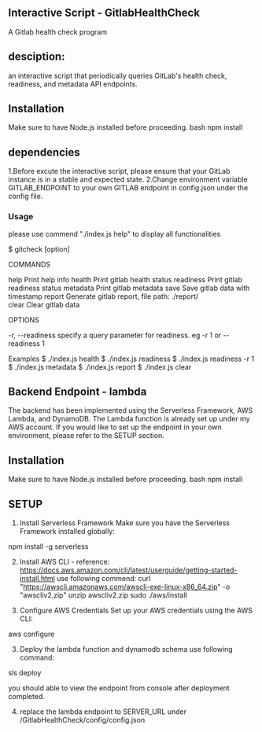 
## Interactive Script - GitlabHealthCheck
A Gitlab health check program 

## desciption:
an interactive script that periodically queries GitLab's health check, readiness, and metadata API endpoints.


## Installation
Make sure to have Node.js installed before proceeding.
bash 
npm install

## dependencies
1.Before excute the interactive script, please ensure that your GitLab instance is in a stable and expected state.
2.Change environment variable GITLAB_ENDPOINT to your own GITLAB endpoint in config.json under the config file. 

### Usage
please use commend "./index.js help" to display all functionalities

  $ gitcheck <command> [option]

 COMMANDS  

  help       Print help info
  health     Print gitlab health status
  readiness  Print gitlab readiness status
  metadata   Print gitlab metadata
  save       Save gitlab data with timestamp
  report     Generate gitlab report, file path: ./report/    
  clear      Clear gitlab data

   OPTIONS  

  -r, --readiness  specify a query parameter for readiness. eg -r 1 or --readiness 1


Examples
  $ ./index.js health 
  $ ./index.js readiness
  $ ./index.js readiness -r 1
  $ ./index.js metadata
  $ ./index.js report
  $ ./index.js clear



## Backend Endpoint - lambda
The backend has been implemented using the Serverless Framework, AWS Lambda, and DynamoDB. The Lambda function is already set up under my AWS account. If you would like to set up the endpoint in your own environment, please refer to the SETUP section.

## Installation
Make sure to have Node.js installed before proceeding.
bash 
npm install

## SETUP
1. Install Serverless Framework
Make sure you have the Serverless Framework installed globally:

npm install -g serverless

2. Install AWS CLI - reference: https://docs.aws.amazon.com/cli/latest/userguide/getting-started-install.html
use following commend:
curl "https://awscli.amazonaws.com/awscli-exe-linux-x86_64.zip" -o "awscliv2.zip"
unzip awscliv2.zip
sudo ./aws/install

2. Configure AWS Credentials
Set up your AWS credentials using the AWS CLI:

aws configure

3. Deploy the lambda function and dynamodb schema
use following command:

sls deploy

you should able to view the endpoint from console after deployment completed.

4. replace the lambda endpoint to SERVER_URL under /GitlabHealthCheck/config/config.json











